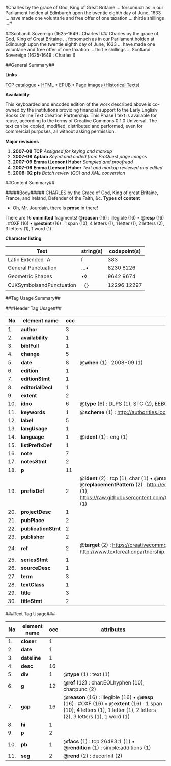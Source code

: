#Charles by the grace of God, King of Great Britaine ... forsomuch as in our Parliament holden at Edinburgh upon the twentie eighth day of June, 1633 ... have made one voluntarie and free offer of one taxation ... thirtie shillings ...#

##Scotland. Sovereign (1625-1649 : Charles I)##
Charles by the grace of God, King of Great Britaine ... forsomuch as in our Parliament holden at Edinburgh upon the twentie eighth day of June, 1633 ... have made one voluntarie and free offer of one taxation ... thirtie shillings ...
Scotland. Sovereign (1625-1649 : Charles I)

##General Summary##

**Links**

[TCP catalogue](http://www.ota.ox.ac.uk/tcp/)  • 
[HTML](http://tei.it.ox.ac.uk/tcp/Texts-HTML/free/A11/A11701.html)  • 
[EPUB](http://tei.it.ox.ac.uk/tcp/Texts-EPUB/free/A11/A11701.epub) • 
[Page images (Historical Texts)](https://data.historicaltexts.jisc.ac.uk/view?pubId=eebo-23272172e&pageId=eebo-23272172e-26483-1)

**Availability**

This keyboarded and encoded edition of the
	       work described above is co-owned by the institutions
	       providing financial support to the Early English Books
	       Online Text Creation Partnership. This Phase I text is
	       available for reuse, according to the terms of Creative
	       Commons 0 1.0 Universal. The text can be copied,
	       modified, distributed and performed, even for
	       commercial purposes, all without asking permission.

**Major revisions**

1. __2007-08__ __TCP__ *Assigned for keying and markup*
1. __2007-08__ __Aptara__ *Keyed and coded from ProQuest page images*
1. __2007-09__ __Emma (Leeson) Huber__ *Sampled and proofread*
1. __2007-09__ __Emma (Leeson) Huber__ *Text and markup reviewed and edited*
1. __2008-02__ __pfs__ *Batch review (QC) and XML conversion*

##Content Summary##

#####Body#####
CHARLES by the Grace of God, King of great Britaine, France, and Ireland, Defender of the
Faith, &c.
**Types of content**

  * Oh, Mr. Jourdain, there is **prose** in there!

There are 16 **ommitted** fragments! 
 @__reason__ (16) : illegible (16)  •  @__resp__ (16) : #OXF (16)  •  @__extent__ (16) : 1 span (10), 4 letters (1), 1 letter (1), 2 letters (2), 3 letters (1), 1 word (1)

**Character listing**


|Text|string(s)|codepoint(s)|
|---|---|---|
|Latin Extended-A|ſ|383|
|General Punctuation|…•|8230 8226|
|Geometric Shapes|▪◊|9642 9674|
|CJKSymbolsandPunctuation|〈〉|12296 12297|

##Tag Usage Summary##

###Header Tag Usage###

|No|element name|occ|attributes|
|---|---|---|---|
|1.|__author__|3||
|2.|__availability__|1||
|3.|__biblFull__|1||
|4.|__change__|5||
|5.|__date__|8| @__when__ (1) : 2008-09 (1)|
|6.|__edition__|1||
|7.|__editionStmt__|1||
|8.|__editorialDecl__|1||
|9.|__extent__|2||
|10.|__idno__|6| @__type__ (6) : DLPS (1), STC (2), EEBO-CITATION (1), OCLC (1), VID (1)|
|11.|__keywords__|1| @__scheme__ (1) : http://authorities.loc.gov/ (1)|
|12.|__label__|5||
|13.|__langUsage__|1||
|14.|__language__|1| @__ident__ (1) : eng (1)|
|15.|__listPrefixDef__|1||
|16.|__note__|7||
|17.|__notesStmt__|2||
|18.|__p__|11||
|19.|__prefixDef__|2| @__ident__ (2) : tcp (1), char (1)  •  @__matchPattern__ (2) : ([0-9\-]+):([0-9IVX]+) (1), (.+) (1)  •  @__replacementPattern__ (2) : http://eebo.chadwyck.com/downloadtiff?vid=$1&page=$2 (1), https://raw.githubusercontent.com/textcreationpartnership/Texts/master/tcpchars.xml#$1 (1)|
|20.|__projectDesc__|1||
|21.|__pubPlace__|2||
|22.|__publicationStmt__|2||
|23.|__publisher__|2||
|24.|__ref__|2| @__target__ (2) : https://creativecommons.org/publicdomain/zero/1.0/ (1), http://www.textcreationpartnership.org/docs/. (1)|
|25.|__seriesStmt__|1||
|26.|__sourceDesc__|1||
|27.|__term__|3||
|28.|__textClass__|1||
|29.|__title__|3||
|30.|__titleStmt__|2||


###Text Tag Usage###

|No|element name|occ|attributes|
|---|---|---|---|
|1.|__closer__|1||
|2.|__date__|1||
|3.|__dateline__|1||
|4.|__desc__|16||
|5.|__div__|1| @__type__ (1) : text (1)|
|6.|__g__|12| @__ref__ (12) : char:EOLhyphen (10), char:punc (2)|
|7.|__gap__|16| @__reason__ (16) : illegible (16)  •  @__resp__ (16) : #OXF (16)  •  @__extent__ (16) : 1 span (10), 4 letters (1), 1 letter (1), 2 letters (2), 3 letters (1), 1 word (1)|
|8.|__hi__|1||
|9.|__p__|2||
|10.|__pb__|1| @__facs__ (1) : tcp:26483:1 (1)  •  @__rendition__ (1) : simple:additions (1)|
|11.|__seg__|2| @__rend__ (2) : decorInit (2)|

